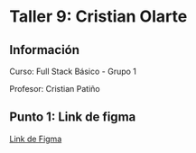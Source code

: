 <h1>Taller 9: Cristian Olarte</h1>

<h2>Información</h2>
<p>Curso: Full Stack Básico - Grupo 1</p>
<p>Profesor: Cristian Patiño</p>

<h2>Punto 1: Link de figma</h2>
<a href="https://www.figma.com/file/JkgMEQcYRcqPRaKetImRSB/Cristian-Olarte---Figma-Exercise?type=design&node-id=2%3A248&t=qUot3f8u7vLTSWiG-1">Link de Figma</a>